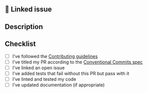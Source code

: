 <!---
☝️ Prefix your PR title with `fix:`, `feat:`, `docs:`, or other according to the Conventional Commits spec:
https://conventionalcommits.org

Make sure to follow our Contributing guidelines:
https://github.com/community-health-demo/.github/blob/main/CONTRIBUTING.md
-->

## 🔗 Linked issue

 <!-- Resolves #123 -->

## Description

<!-- Describe your changes in detail. Why is this change required? What problem does it solve? -->

## Checklist

<!-- Put an `x` in all the boxes that apply. -->
<!-- If you're unsure about any of these, don't hesitate to ask. We're here to help! -->

- [ ] I've followed the [Contributing guidelines](https://github.com/community-health-demo/.github/blob/main/CONTRIBUTING.md)
- [ ] I've titled my PR according to the [Conventional Commits spec](https://conventionalcommits.org)
- [ ] I've linked an open issue
- [ ] I've added tests that fail without this PR but pass with it
- [ ] I've linted and tested my code
- [ ] I've updated documentation (if appropriate)
